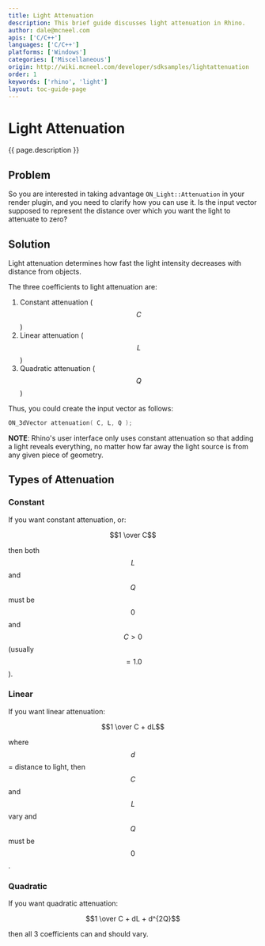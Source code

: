 ```yaml
---
title: Light Attenuation
description: This brief guide discusses light attenuation in Rhino.
author: dale@mcneel.com
apis: ['C/C++']
languages: ['C/C++']
platforms: ['Windows']
categories: ['Miscellaneous']
origin: http://wiki.mcneel.com/developer/sdksamples/lightattenuation
order: 1
keywords: ['rhino', 'light']
layout: toc-guide-page
---
```


# Light Attenuation

{{ page.description }}

## Problem

So you are interested in taking advantage `ON_Light::Attenuation` in your render plugin, and you need to clarify how you can use it.  Is the input vector supposed to represent the distance over which you want the light to attenuate to zero?

## Solution

Light attenuation determines how fast the light intensity decreases with distance from objects.

The three coefficients to light attenuation are:

1. Constant attenuation ($$C$$)
1. Linear attenuation ($$L$$)
1. Quadratic attenuation ($$Q$$)

Thus, you could create the input vector as follows:

```cpp
ON_3dVector attenuation( C, L, Q );
```

**NOTE**: Rhino's user interface only uses constant attenuation so that adding a light reveals everything, no matter how far away the light source is from any given piece of geometry.

## Types of Attenuation

### Constant

If you want constant attenuation, or:

$$1 \over C$$

then both $$L$$ and $$Q$$ must be $$0$$ and $$C > 0$$ (usually $$= 1.0$$).

### Linear

If you want linear attenuation:

$$1 \over C + dL$$

where $$d$$ = distance to light, then $$C$$ and $$L$$ vary and $$Q$$ must be $$0$$.

### Quadratic

If you want quadratic attenuation:

$$1 \over C + dL + d^{2Q}$$

then all 3 coefficients can and should vary.
